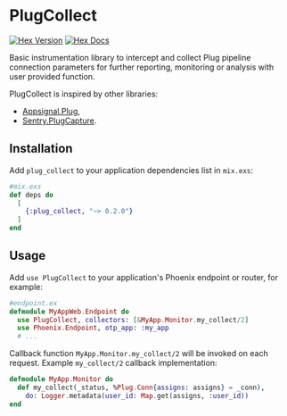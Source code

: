 # PlugCollect

[![Hex Version](https://img.shields.io/hexpm/v/plug_collect)](https://hex.pm/packages/plug_collect)
[![Hex Docs](https://img.shields.io/badge/hex-docs-lightgreen)](https://hexdocs.pm/plug_collect)

Basic instrumentation library to intercept and collect Plug pipeline connection parameters for
further reporting, monitoring or analysis with user provided function.

PlugCollect is inspired by other libraries:
* [Appsignal.Plug](https://github.com/appsignal/appsignal-elixir-plug),
* [Sentry.PlugCapture](https://github.com/getsentry/sentry-elixir).

## Installation
Add `plug_collect` to your application dependencies list in `mix.exs`:
```elixir
#mix.exs
def deps do
  [
    {:plug_collect, "~> 0.2.0"}
  ]
end
```

## Usage
Add `use PlugCollect` to your application's Phoenix endpoint or router, for example:
```elixir
#endpoint.ex
defmodule MyAppWeb.Endpoint do
  use PlugCollect, collectors: [&MyApp.Monitor.my_collect/2]
  use Phoenix.Endpoint, otp_app: :my_app
  # ...
```

Callback function `MyApp.Monitor.my_collect/2` will be invoked on each request.
Example `my_collect/2` callback implementation:
```elixir
defmodule MyApp.Monitor do
  def my_collect(_status, %Plug.Conn{assigns: assigns} = _conn),
    do: Logger.metadata(user_id: Map.get(assigns, :user_id))
end
```
